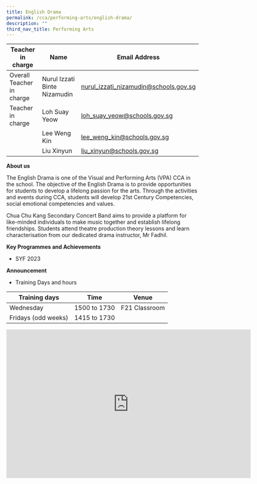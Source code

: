 ```yaml
---
title: English Drama
permalink: /cca/performing-arts/english-drama/
description: ""
third_nav_title: Performing Arts
---
```

| Teacher in charge	| Name 	| Email Address 	|
|---	|---	|---	|
| Overall Teacher in charge	| Nurul Izzati Binte Nizamudin 	| [nurul_izzati_nizamudin@schools.gov.sg](mailto:nurul_izzati_nizamudin@schools.gov.sg)	|
| Teacher in charge	| Loh Suay Yeow	| [loh_suay_yeow@schools.gov.sg](mailto:loh_suay_yeow@schools.gov.sg)	|
| 	| Lee Weng Kin	| [lee_weng_kin@schools.gov.sg](mailto:lee_weng_kin@schools.gov.sg)	|
| 	| Liu Xinyun	| [liu_xinyun@schools.gov.sg](mailto:liu_xinyun@schools.gov.sg)	|



**About us**

The English Drama is one of the Visual and Performing Arts (VPA) CCA in the school. The objective of the English Drama is to provide opportunities for students to develop a lifelong passion for the arts. Through the activities and events during CCA, students will develop 21st Century Competencies, social emotional competencies and values. 
 
Chua Chu Kang Secondary Concert Band aims to provide a platform for like-minded individuals to make music together and establish lifelong friendships. Students attend theatre production theory lessons and learn characterisation from our dedicated drama instructor, Mr Fadhil. 


**Key Programmes and Achievements**
* SYF 2023


**Announcement** 

* Training Days and hours

|Training days	| Time	| Venue	|
|---	|---	|---	|
| Wednesday	| 1500 to 1730 | F21 Classroom	|
| Fridays (odd weeks)	| 1415 to 1730	|	|


<iframe src="https://docs.google.com/presentation/d/e/2PACX-1vTp9wixxxFwoH_zgusc7JWz-W99oNeKiHxpyl5hvpyo2gKwXtUir3gH5sx1vByaaQ/embed?start=true&amp;loop=true&amp;delayms=3000" frameborder="0" width="640" height="389" allowfullscreen="true"></iframe>